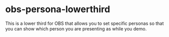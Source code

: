 # obs-persona-lowerthird
This is a lower third for OBS that allows you to set specific personas so that you can show which person you are presenting as while you demo.
